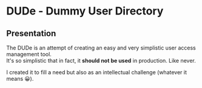 # DUDe - Dummy User Directory

## Presentation

The DUDe is an attempt of creating an easy and very simplistic user access management tool.  
It's so simplistic that in fact, it **should not be used** in production. Like never.

I created it to fill a need but also as an intellectual challenge (whatever it means 😀).

